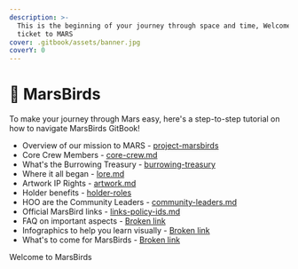 ```yaml
---
description: >-
  This is the beginning of your journey through space and time, Welcome to your
  ticket to MARS
cover: .gitbook/assets/banner.jpg
coverY: 0
---
```


# 🦉 MarsBirds

To make your journey through Mars easy, here's a step-to-step tutorial on how to navigate MarsBirds GitBook!



* Overview of our mission to MARS - [project-marsbirds](mission-overview/project-marsbirds/ "mention")
* Core Crew Members - [core-crew.md](mission-overview/core-crew.md "mention")
* What's the Burrowing Treasury - [burrowing-treasury](mission-overview/burrowing-treasury/ "mention")
* Where it all began - [lore.md](mission-overview/lore.md "mention")
* Artwork IP Rights - [artwork.md](mission-overview/artwork.md "mention")
* Holder benefits - [holder-roles](mission-overview/holder-roles/ "mention")
* HOO are the Community Leaders - [community-leaders.md](mission-overview/community-leaders.md "mention")
* Official MarsBird links - [links-policy-ids.md](mission-overview/links-policy-ids.md "mention")
* FAQ on important aspects - [Broken link](broken-reference "mention")
* Infographics to help you learn visually - [Broken link](broken-reference "mention")
* What's to come for MarsBirds - [Broken link](broken-reference "mention")



Welcome to MarsBirds
